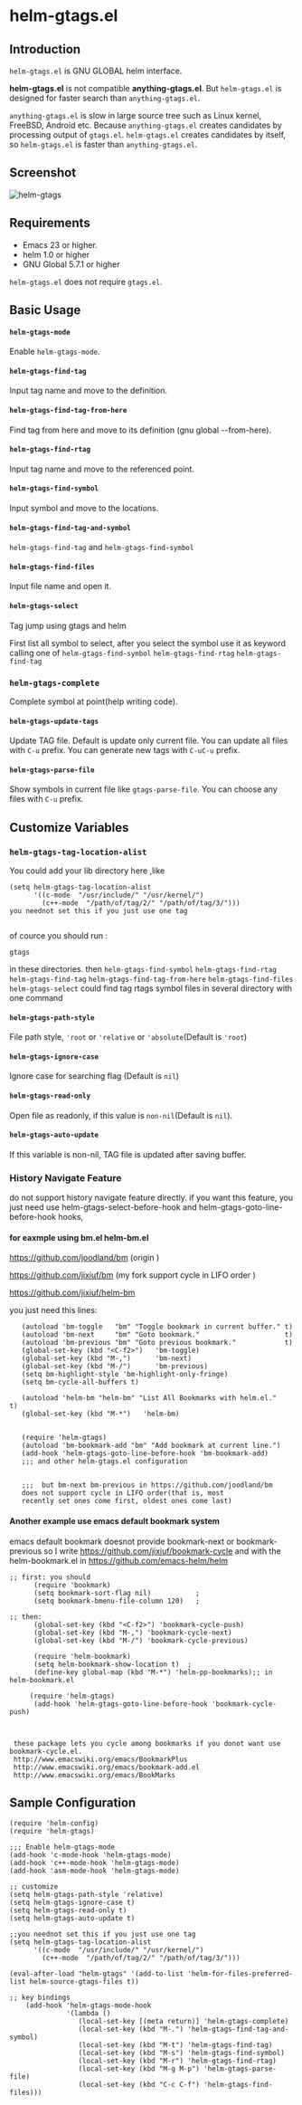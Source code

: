 # helm-gtags.el

## Introduction
`helm-gtags.el` is GNU GLOBAL helm interface.

**helm-gtags.el** is not compatible **anything-gtags.el**.
But `helm-gtags.el` is designed for faster search than `anything-gtags.el`.

`anything-gtags.el` is slow in large source tree such as Linux kernel,
FreeBSD, Android etc. Because `anything-gtags.el` creates candidates
by processing output of `gtags.el`. `helm-gtags.el` creates candidates
by itself, so `helm-gtags.el` is faster than `anything-gtags.el`.


## Screenshot

![helm-gtags](image/helm-gtags.png)


## Requirements
* Emacs 23 or higher.
* helm 1.0 or higher
* GNU Global 5.7.1 or higher

`helm-gtags.el` does not require `gtags.el`.


## Basic Usage

#### `helm-gtags-mode`

Enable `helm-gtags-mode`.

#### `helm-gtags-find-tag`

Input tag name and move to the definition.

#### `helm-gtags-find-tag-from-here`

Find tag from here and move to its definition (gnu global --from-here).

#### `helm-gtags-find-rtag`

Input tag name and move to the referenced point.

#### `helm-gtags-find-symbol`

Input symbol and move to the locations.

#### `helm-gtags-find-tag-and-symbol`

 `helm-gtags-find-tag` and  `helm-gtags-find-symbol`
 
#### `helm-gtags-find-files`

Input file name and open it.

#### `helm-gtags-select`

Tag jump using gtags and helm

First list all symbol to select, after you select the symbol
use it as keyword calling one of
  `helm-gtags-find-symbol`
  `helm-gtags-find-rtag`
  `helm-gtags-find-tag`

### `helm-gtags-complete`

Complete symbol at point(help writing code).

#### `helm-gtags-update-tags`

Update TAG file. Default is update only current file.
You can update all files with `C-u` prefix.
You can generate new tags with `C-uC-u` prefix.

#### `helm-gtags-parse-file`

Show symbols in current file like `gtags-parse-file`. You can choose
any files with `C-u` prefix.

## Customize Variables

### `helm-gtags-tag-location-alist`
You could add your lib directory here ,like
```
(setq helm-gtags-tag-location-alist
      '((c-mode  "/usr/include/" "/usr/kernel/")
        (c++-mode  "/path/of/tag/2/" "/path/of/tag/3/")))
you neednot set this if you just use one tag
        
```
of cource  you should run :
```
gtags
```
in these directories.
then 
  `helm-gtags-find-symbol`
  `helm-gtags-find-rtag`
  `helm-gtags-find-tag`
  `helm-gtags-find-tag-from-here`
  `helm-gtags-find-files`
  `helm-gtags-select`
could find tag rtags symbol files in several directory with one command
#### `helm-gtags-path-style`

File path style, `'root` or `'relative` or `'absolute`(Default is `'root`)

#### `helm-gtags-ignore-case`

Ignore case for searching flag (Default is `nil`)

#### `helm-gtags-read-only`

Open file as readonly, if this value is `non-nil`(Default is `nil`).


#### `helm-gtags-auto-update`

If this variable is non-nil, TAG file is updated after saving buffer.

### History Navigate Feature 
do not support history navigate feature directly.
if you want this feature, you just need use
helm-gtags-select-before-hook and helm-gtags-goto-line-before-hook hooks,

#### for eaxmple using bm.el helm-bm.el

https://github.com/joodland/bm (origin )

https://github.com/jixiuf/bm (my fork support cycle in LIFO order )

https://github.com/jixiuf/helm-bm

you just need this lines:

```elisp
   (autoload 'bm-toggle   "bm" "Toggle bookmark in current buffer." t)
   (autoload 'bm-next     "bm" "Goto bookmark."                     t)
   (autoload 'bm-previous "bm" "Goto previous bookmark."            t)
   (global-set-key (kbd "<C-f2>")   'bm-toggle)
   (global-set-key (kbd "M-,")      'bm-next)
   (global-set-key (kbd "M-/")      'bm-previous)
   (setq bm-highlight-style 'bm-highlight-only-fringe)
   (setq bm-cycle-all-buffers t)
   
   (autoload 'helm-bm "helm-bm" "List All Bookmarks with helm.el."            t)
   (global-set-key (kbd "M-*")   'helm-bm)
   
   
   (require 'helm-gtags)
   (autoload 'bm-bookmark-add "bm" "Add bookmark at current line.")
   (add-hook 'helm-gtags-goto-line-before-hook 'bm-bookmark-add)
   ;;; and other helm-gtags.el configuration
   
   
   ;;;  but bm-next bm-previous in https://github.com/joodland/bm
   does not support cycle in LIFO order(that is, most
   recently set ones come first, oldest ones come last) 
```
#### Another example use emacs default bookmark system
 emacs default bookmark doesnot provide bookmark-next or bookmark-previous
 so I write https://github.com/jixiuf/bookmark-cycle
 and with the helm-bookmark.el in https://github.com/emacs-helm/helm

```elisp
;; first: you should
      (require 'bookmark)
      (setq bookmark-sort-flag nil)           ;
      (setq bookmark-bmenu-file-column 120)   ;
      
;; then:
      (global-set-key (kbd "<C-f2>") 'bookmark-cycle-push)
      (global-set-key (kbd "M-,") 'bookmark-cycle-next)
      (global-set-key (kbd "M-/") 'bookmark-cycle-previous)
      
      (require 'helm-bookmark)
      (setq helm-bookmark-show-location t)  ;
      (define-key global-map (kbd "M-*") 'helm-pp-bookmarks);; in helm-bookmark.el

     (require 'helm-gtags)
      (add-hook 'helm-gtags-goto-line-before-hook 'bookmark-cycle-push)
      
      

```
     these package lets you cycle among bookmarks if you donot want use bookmark-cycle.el.
     http://www.emacswiki.org/emacs/BookmarkPlus
     http://www.emacswiki.org/emacs/bookmark-add.el
     http://www.emacswiki.org/emacs/BookMarks
     
## Sample Configuration

```elisp
(require 'helm-config)
(require 'helm-gtags)

;;; Enable helm-gtags-mode
(add-hook 'c-mode-hook 'helm-gtags-mode)
(add-hook 'c++-mode-hook 'helm-gtags-mode)
(add-hook 'asm-mode-hook 'helm-gtags-mode)

;; customize
(setq helm-gtags-path-style 'relative)
(setq helm-gtags-ignore-case t)
(setq helm-gtags-read-only t)
(setq helm-gtags-auto-update t)

;;you neednot set this if you just use one tag
(setq helm-gtags-tag-location-alist
      '((c-mode  "/usr/include/" "/usr/kernel/")
        (c++-mode  "/path/of/tag/2/" "/path/of/tag/3/")))

(eval-after-load "helm-gtags" '(add-to-list 'helm-for-files-preferred-list helm-source-gtags-files t))

;; key bindings
    (add-hook 'helm-gtags-mode-hook
              '(lambda ()
                 (local-set-key [(meta return)] 'helm-gtags-complete)
                 (local-set-key (kbd "M-.") 'helm-gtags-find-tag-and-symbol)
                 (local-set-key (kbd "M-t") 'helm-gtags-find-tag)
                 (local-set-key (kbd "M-s") 'helm-gtags-find-symbol)
                 (local-set-key (kbd "M-r") 'helm-gtags-find-rtag)
                 (local-set-key (kbd "M-g M-p") 'helm-gtags-parse-file)
                 (local-set-key (kbd "C-c C-f") 'helm-gtags-find-files)))
```
